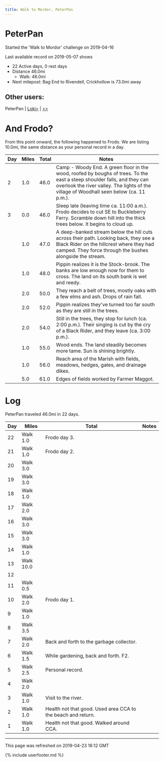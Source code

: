 ```yaml
---
title: Walk to Mordor, PeterPan
---
```


# PeterPan

Started the 'Walk to Mordor' challenge on 2019-04-16

Last available record on 2019-05-07 shows
* 22 Active days, 0 rest days
* Distance 46.0mi
  * Walk: 46.0mi
* Next milepost: Bag End to Rivendell, Crickhollow is 73.0mi away

## Other users:

PeterPan \| [Loki\>](Loki.md) \| [\>\>](Loki.md)

# And Frodo?
From this point onward, the following happened to Frodo.
We are listing 10.0mi, the same distance as your personal record in a day.

| Day | Miles | Total | Notes |
| --- | --- | --- | --- |
| 2 | 1.0 | 46.0 | Camp - Woody End. A green floor in the wood, roofed by boughs of trees. To the east a steep shoulder falls, and they can overlook the river valley. The lights of the village of Woodhall seen below (ca. 11 p.m.). |
| 3 | 0.0 | 46.0 | Sleep late (leaving time ca. 11:00 a.m.). Frodo decides to cut SE to Buckleberry Ferry. Scramble down hill into the thick trees below. It begins to cloud up. |
|   | 1.0 | 47.0 | A deep-banked stream below the hill cuts across their path. Looking back, they see a Black Rider on the hillcrest where they had camped. They force through the bushes alongside the stream. |
|   | 1.0 | 48.0 | Pippin realizes it is the Stock-brook. The banks are low enough now for them to cross. The land on its south bank is wet and reedy. |
|   | 2.0 | 50.0 | They reach a belt of trees, mostly oaks with a few elms and ash. Drops of rain fall. |
|   | 2.0 | 52.0 | Pippin realizes they've turned too far south as they are still in the trees. |
|   | 2.0 | 54.0 | Still in the trees, they stop for lunch (ca. 2:00 p.m.). Their singing is cut by the cry of a Black Rider, and they leave (ca. 3:00 p.m.). |
|   | 1.0 | 55.0 | Wood ends. The land steadily becomes more tame. Sun is shining brightly. |
|   | 1.0 | 56.0 | Reach area of the Marish with fields, meadows, hedges, gates, and drainage dikes. |
|   | 5.0 | 61.0 | Edges of fields worked by Farmer Maggot. |


# Log

PeterPan traveled 46.0mi in 22 days.

| Day | Miles | Total | Notes |
| --- | --- | --- | --- |
 | 22 | Walk 1.0 | Frodo day 3. |
 | 21 | Walk 1.0 | Frodo day 2. |
 | 20 | Walk 3.0 |  |
 | 19 | Walk 3.0 |  |
 | 18 | Walk 1.0 |  |
 | 17 | Walk 2.0 |  |
 | 16 | Walk 3.0 |  |
 | 15 | Walk 3.0 |  |
 | 14 | Walk 1.0 |  |
 | 13 | Walk 10.0 |  |
 | 12 |  |  |
 | 11 | Walk 0.5 |  |
 | 10 | Walk 2.0 | Frodo day 1. |
 | 9 | Walk 1.0 |  |
 | 8 | Walk 3.5 |  |
 | 7 | Walk 2.0 | Back and forth to the garbage collector.  |
 | 6 | Walk 1.5 | While gardening, back and forth. F2.  |
 | 5 | Walk 2.5 | Personal record.  |
 | 4 | Walk 2.0 |  |
 | 3 | Walk 1.0 | Visit to the river.  |
 | 2 | Walk 1.0 | Health not that good. Used area CCA to the beach and return.  |
 | 1 | Walk 1.0 | Health not that good. Walked around CCA.  |

---
This page was refreshed on 2019-04-23 16:12 GMT

{% include userfooter.md %}
